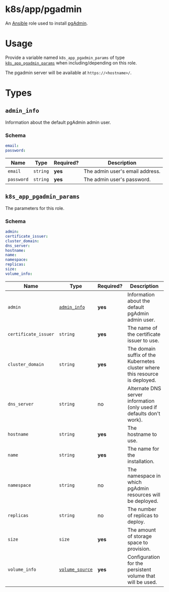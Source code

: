 # k8s/app/pgadmin

An [Ansible](https://www.ansible.com) role used to install [pgAdmin](https://www.pgadmin.org/).

# Usage

Provide a variable named `k8s_app_pgadmin_params` of type [`k8s_app_pgadmin_params`](#k8s_app_pgadmin_params) when
including/depending on this role.

The pgadmin server will be available at `https://<hostname>/`.

# Types

## `admin_info`

Information about the default pgAdmin admin user.

### Schema

```yaml
email:
password:
```

| Name       | Type     | Required? | Description                     |
| ---------- | -------- | --------- | ------------------------------- |
| `email`    | `string` | **yes**   | The admin user's email address. |
| `password` | `string` | **yes**   | The admin user's password.      |

## `k8s_app_pgadmin_params`

The parameters for this role.

### Schema

```yaml
admin:
certificate_issuer:
cluster_domain:
dns_server:
hostname:
name:
namespace:
replicas:
size:
volume_info:
```

| Name                 | Type                                                                                                   | Required? | Description                                                                  |
| -------------------- | ------------------------------------------------------------------------------------------------------ | --------- | ---------------------------------------------------------------------------- |
| `admin`              | [`admin_info`](#admin_info)                                                                            | **yes**   | Information about the default pgAdmin admin user.                            |
| `certificate_issuer` | `string`                                                                                               | **yes**   | The name of the certificate issuer to use.                                   |
| `cluster_domain`     | `string`                                                                                               | **yes**   | The domain suffix of the Kubernetes cluster where this resource is deployed. |
| `dns_server`         | `string`                                                                                               | no        | Alternate DNS server information (only used if defaults don't work).         |
| `hostname`           | `string`                                                                                               | **yes**   | The hostname to use.                                                         |
| `name`               | `string`                                                                                               | **yes**   | The name for the installation.                                               |
| `namespace`          | `string`                                                                                               | no        | The namespace in which pgAdmin resources will be deployed.                   |
| `replicas`           | `string`                                                                                               | no        | The number of replicas to deploy.                                            |
| `size`               | `size`                                                                                                 | **yes**   | The amount of storage space to provision.                                    |
| `volume_info`        | [`volume_source`](https://kubernetes.io/docs/reference/generated/kubernetes-api/v1.16/#volume-v1-core) | **yes**   | Configuration for the persistent volume that will be used.                   |
